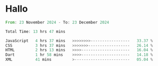 # Hallo
<!--START_SECTION:waka-->

```rust
From: 23 November 2024 - To: 23 December 2024

Total Time: 13 hrs 47 mins

JavaScript   4 hrs 37 mins   >>>>>>>>-----------------   33.37 %
CSS          3 hrs 37 mins   >>>>>>>------------------   26.14 %
HTML         2 hrs 13 mins   >>>>---------------------   16.04 %
Dart         1 hr 58 mins    >>>>---------------------   14.18 %
XML          41 mins         >------------------------   05.04 %
```

<!--END_SECTION:waka-->
